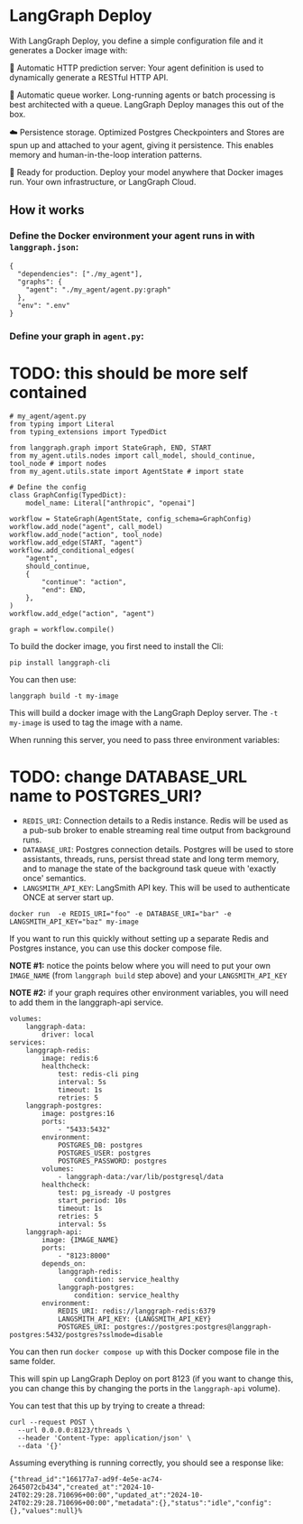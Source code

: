# LangGraph Deploy

With LangGraph Deploy, you define a simple configuration file and it generates a Docker image with:

🎁 Automatic HTTP prediction server: Your agent definition is used to dynamically generate a RESTful HTTP API.

🥞 Automatic queue worker. Long-running agents or batch processing is best architected with a queue. LangGraph Deploy manages this out of the box.

☁️ Persistence storage. Optimized Postgres Checkpointers and Stores are spun up and attached to your agent, giving it persistence. This enables memory and human-in-the-loop interation patterns.

🚀 Ready for production. Deploy your model anywhere that Docker images run. Your own infrastructure, or LangGraph Cloud.

## How it works

### Define the Docker environment your agent runs in with `langgraph.json`:

```
{
  "dependencies": ["./my_agent"],
  "graphs": {
    "agent": "./my_agent/agent.py:graph"
  },
  "env": ".env"
}
```
### Define your graph in `agent.py`:

# TODO: this should be more self contained
```
# my_agent/agent.py
from typing import Literal
from typing_extensions import TypedDict

from langgraph.graph import StateGraph, END, START
from my_agent.utils.nodes import call_model, should_continue, tool_node # import nodes
from my_agent.utils.state import AgentState # import state

# Define the config
class GraphConfig(TypedDict):
    model_name: Literal["anthropic", "openai"]

workflow = StateGraph(AgentState, config_schema=GraphConfig)
workflow.add_node("agent", call_model)
workflow.add_node("action", tool_node)
workflow.add_edge(START, "agent")
workflow.add_conditional_edges(
    "agent",
    should_continue,
    {
        "continue": "action",
        "end": END,
    },
)
workflow.add_edge("action", "agent")

graph = workflow.compile()
```

To build the docker image, you first need to install the Cli:

```shell
pip install langgraph-cli
```

You can then use:

```
langgraph build -t my-image
```

This will build a docker image with the LangGraph Deploy server. The `-t my-image` is used to tag the image with a name.

When running this server, you need to pass three environment variables:

# TODO: change DATABASE_URL name to POSTGRES_URI?

- `REDIS_URI`: Connection details to a Redis instance. Redis will be used as a pub-sub broker to enable streaming real time output from background runs.
- `DATABASE_URI`: Postgres connection details. Postgres will be used to store assistants, threads, runs, persist thread state and long term memory, and to manage the state of the background task queue with 'exactly once' semantics.
- `LANGSMITH_API_KEY`: LangSmith API key. This will be used to authenticate ONCE at server start up.

```shell
docker run  -e REDIS_URI="foo" -e DATABASE_URI="bar" -e LANGSMITH_API_KEY="baz" my-image
```

If you want to run this quickly without setting up a separate Redis and Postgres instance, you can use this docker compose file. 

**NOTE #1:** notice the points below where you will need to put your own `IMAGE_NAME` (from `langgraph build` step above) and your `LANGSMITH_API_KEY` 

**NOTE #2:** if your graph requires other environment variables, you will need to add them in the langgraph-api service.

```text
volumes:
    langgraph-data:
        driver: local
services:
    langgraph-redis:
        image: redis:6
        healthcheck:
            test: redis-cli ping
            interval: 5s
            timeout: 1s
            retries: 5
    langgraph-postgres:
        image: postgres:16
        ports:
            - "5433:5432"
        environment:
            POSTGRES_DB: postgres
            POSTGRES_USER: postgres
            POSTGRES_PASSWORD: postgres
        volumes:
            - langgraph-data:/var/lib/postgresql/data
        healthcheck:
            test: pg_isready -U postgres
            start_period: 10s
            timeout: 1s
            retries: 5
            interval: 5s
    langgraph-api:
        image: {IMAGE_NAME}
        ports:
            - "8123:8000"
        depends_on:
            langgraph-redis:
                condition: service_healthy
            langgraph-postgres:
                condition: service_healthy
        environment:
            REDIS_URI: redis://langgraph-redis:6379
            LANGSMITH_API_KEY: {LANGSMITH_API_KEY}
            POSTGRES_URI: postgres://postgres:postgres@langgraph-postgres:5432/postgres?sslmode=disable
```

You can then run `docker compose up` with this Docker compose file in the same folder.

This will spin up LangGraph Deploy on port 8123 (if you want to change this, you can change this by changing the ports in the `langgraph-api` volume).

You can test that this up by trying to create a thread:

```shell
curl --request POST \
  --url 0.0.0.0:8123/threads \
  --header 'Content-Type: application/json' \
  --data '{}'
```

Assuming everything is running correctly, you should see a response like:

```shell
{"thread_id":"166177a7-ad9f-4e5e-ac74-2645072cb434","created_at":"2024-10-24T02:29:28.710696+00:00","updated_at":"2024-10-24T02:29:28.710696+00:00","metadata":{},"status":"idle","config":{},"values":null}%
```

